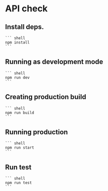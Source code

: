 # API check

##  **Install deps.**

    ``` shell
    npm install
    ```

##  **Running as development mode**

    ``` shell
    npm run dev
    ```

##  **Creating production build**

    ``` shell
    npm run build
    ```

##  **Running production**

    ``` shell
    npm run start
    ```

##  **Run test**
    ``` shell
    npm run test
    ```